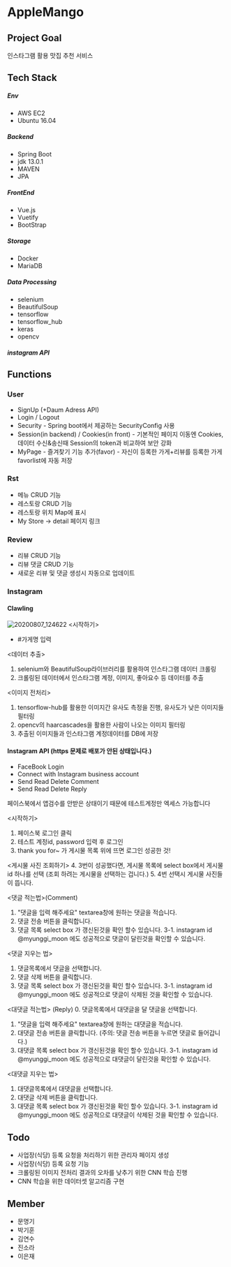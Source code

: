 # AppleMango

## Project Goal 
인스타그램 활용 맛집 추천 서비스

## Tech Stack
##### Env
- AWS EC2
- Ubuntu 16.04

##### Backend
- Spring Boot
- jdk 13.0.1
- MAVEN
- JPA 

##### FrontEnd
- Vue.js
- Vuetify
- BootStrap

##### Storage
- Docker
- MariaDB

##### Data Processing
- selenium
- BeautifulSoup
- tensorflow
- tensorflow_hub
- keras
- opencv

##### instagram API


## Functions

### User
* SignUp (+Daum Adress API)
* Login / Logout
* Security - Spring boot에서 제공하는 SecurityConfig 사용
* Session(in backend) / Cookies(in front) - 기본적인 페이지 이동엔 Cookies, 데이터 수신&송신때 Session의 token과 비교하여 보안 강화
* MyPage - 즐겨찾기 기능 추가(favor) - 자신이 등록한 가게+리뷰를 등록한 가게 favorlist에 자동 저장   

### Rst
* 메뉴 CRUD 기능
* 레스토랑 CRUD 기능
* 레스토랑 위치 Map에 표시
* My Store -> detail 페이지 링크 

### Review
* 리뷰 CRUD 기능
* 리뷰 댓글 CRUD 기능
* 새로운 리뷰 및 댓글 생성시 자동으로 업데이트 

### Instagram

#### Clawling

![20200807_124622](uploads/d0df383024291afdfa2ab183709cbd09/20200807_124622.png)
<시작하기>
* #가게명 입력

<데이터 추출>
1. selenium와 BeautifulSoup라이브러리를 활용하여 인스타그램 데이터 크롤링
2. 크롤링된 데이터에서 인스타그램 계정, 이미지, 좋아요수 등 데이터를 추출

<이미지 전처리>
1. tensorflow-hub를 활용한 이미지간 유사도 측정을 진행, 유사도가 낮은 이미지들 필터링
2. opencv의 haarcascades을 활용한 사람이 나오는 이미지 필터링
3. 추출된 이미지들과 인스타그램 계정데이터를 DB에 저장

#### Instagram API (https 문제로 배포가 안된 상태입니다.)
* FaceBook Login
* Connect with Instagram business account 
* Send Read Delete Comment 
* Send Read Delete Reply

페이스북에서 앱검수를 안받은 상태이기 때문에 
테스트계정만 엑세스 가능합니다


<시작하기>
1. 페이스북 로그인 클릭
2. 테스트 계정id, password 입력 후 로그인
3. thank you for~  가 게시물 목록 위에 뜨면 로그인 성공한 것! 

<게시물 사진 조회하기>
4. 3번이 성공했다면, 게시물 목록에 select box에서 게시물 id 하나를 선택 (조회 하려는 게시물을 선택하는 겁니다.)
5. 4번 선택시 게시물 사진들이 뜹니다.

<댓글 적는법>(Comment)
1. "댓글을 입력 해주세요" textarea창에 원하는 댓글을 적습니다.
2.  댓글 전송 버튼을 클릭합니다.
3.  댓글 목록 select box 가 갱신된것을 확인 할수 있습니다.
3-1. instagram id @myunggi_moon 에도 성공적으로 댓글이 달린것을 확인할 수 있습니다.

<댓글 지우는 법> 
1. 댓글목록에서 댓글을 선택합니다.
2. 댓글 삭제 버튼을 클릭합니다.
3.  댓글 목록 select box 가 갱신된것을 확인 할수 있습니다.
3-1. instagram id @myunggi_moon 에도 성공적으로 댓글이 삭제된 것을 확인할 수 있습니다.
 
<대댓글 적는법> (Reply)
0. 댓글목록에서 대댓글을 달 댓글을 선택합니다.
1. "댓글을 입력 해주세요" textarea창에 원하는 대댓글을 적습니다.
2.  대댓글 전송 버튼을 클릭합니다. (주의: 댓글 전송 버튼을 누르면 댓글로 들어갑니다.)
3.  대댓글 목록 select box 가 갱신된것을 확인 할수 있습니다.
3-1. instagram id @myunggi_moon 에도 성공적으로 대댓글이 달린것을 확인할 수 있습니다.

<대댓글 지우는 법> 
1. 대댓글목록에서 대댓글을 선택합니다.
2. 대댓글 삭제 버튼을 클릭합니다.
3.  대댓글 목록 select box 가 갱신된것을 확인 할수 있습니다.
3-1. instagram id @myunggi_moon 에도 성공적으로 대댓글이 삭제된 것을 확인할 수 있습니다.

## Todo
* 사업장(식당) 등록 요청을 처리하기 위한 관리자 페이지 생성
* 사업장(식당) 등록 요청 기능
* 크롤링된 이미지 전처리 결과의 오차를 낮추기 위한 CNN 학습 진행
* CNN 학습을 위한 데이터셋 알고리즘 구현

## Member
- 문명기
- 박기훈
- 김연수
- 진소라
- 이은재 
